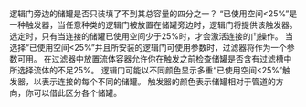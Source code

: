<lore>
逻辑门旁边的储罐是否只装填了不到其总容量的四分之一？
</lore>
<no_lore>
“已使用空间&lt;25%”是一种触发器，当任意种类的逻辑门被放置在储罐旁边时，逻辑门将提供该触发器。
</no_lore>

<chapter name="需求"/>
选定时，只有当连接的储罐已使用空间少于25%时，才会激活连接的门操作。

<chapter name="参数"/>
当选择“已使用空间&lt;25%”并且所安装的逻辑门可使用参数时，过滤器将作为一个参数可用。
在过滤器中放置流体容器允许你在触发之前检查储罐是否含有过滤槽中所选择流体的不足25%。

<chapter name="触发器方向"/>
逻辑门可能以不同颜色显示多重“已使用空间&lt;25%”触发器，以表示连接的每个不同的储罐。
触发器的颜色表示储罐相对于管道的方向，你可以借此区分各个储罐。
